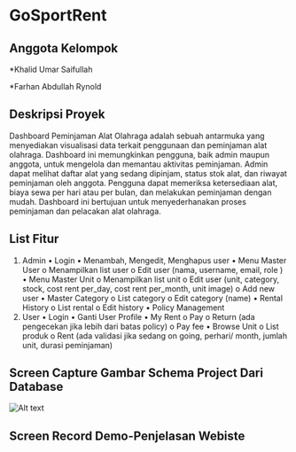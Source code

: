 # GoSportRent

## Anggota Kelompok

\*Khalid Umar Saifullah

\*Farhan Abdullah Rynold

## Deskripsi Proyek

Dashboard Peminjaman Alat Olahraga adalah sebuah antarmuka yang menyediakan visualisasi data terkait penggunaan dan peminjaman alat olahraga. Dashboard ini memungkinkan pengguna, baik admin maupun anggota, untuk mengelola dan memantau aktivitas peminjaman. Admin dapat melihat daftar alat yang sedang dipinjam, status stok alat, dan riwayat peminjaman oleh anggota. Pengguna dapat memeriksa ketersediaan alat, biaya sewa per hari atau per bulan, dan melakukan peminjaman dengan mudah. Dashboard ini bertujuan untuk menyederhanakan proses peminjaman dan pelacakan alat olahraga.

## List Fitur

1. Admin
   • Login
   • Menambah, Mengedit, Menghapus user
   • Menu Master User
   o Menampilkan list user
   o Edit user (nama, username, email, role )
   • Menu Master Unit
   o Menampilkan list unit
   o Edit user (unit, category, stock, cost rent per_day, cost rent per_month, unit image)
   o Add new user
   • Master Category
   o List category
   o Edit category (name)
   • Rental History
   o List rental
   o Edit history
   • Policy Management
2. User
   • Login
   • Ganti User Profile
   • My Rent
   o Pay
   o Return (ada pengecekan jika lebih dari batas policy)
   o Pay fee
   • Browse Unit
   o List produk
   o Rent (ada validasi jika sedang on going, perhari/ month, jumlah unit, durasi peminjaman)

## Screen Capture Gambar Schema Project Dari Database

![Alt text](./image/db.jpg)

## Screen Record Demo-Penjelasan Webiste
